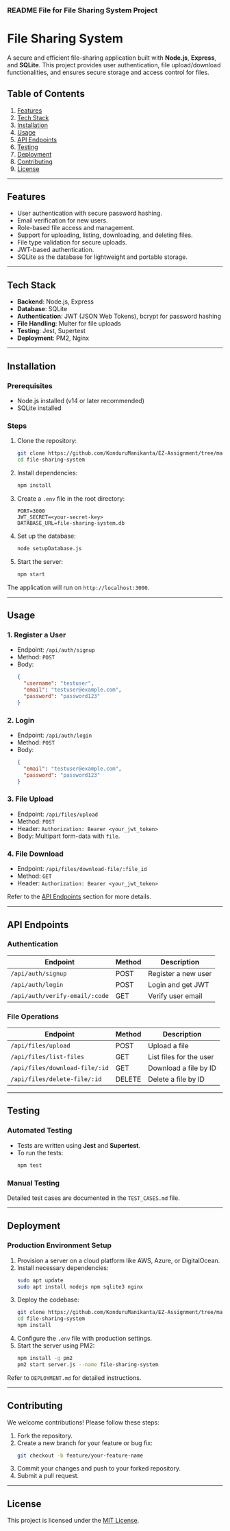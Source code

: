 ### README File for File Sharing System Project

# File Sharing System

A secure and efficient file-sharing application built with **Node.js**, **Express**, and **SQLite**. This project provides user authentication, file upload/download functionalities, and ensures secure storage and access control for files.



## Table of Contents
1. [Features](#features)
2. [Tech Stack](#tech-stack)
3. [Installation](#installation)
4. [Usage](#usage)
5. [API Endpoints](#api-endpoints)
6. [Testing](#testing)
7. [Deployment](#deployment)
8. [Contributing](#contributing)
9. [License](#license)

---

## Features
- User authentication with secure password hashing.
- Email verification for new users.
- Role-based file access and management.
- Support for uploading, listing, downloading, and deleting files.
- File type validation for secure uploads.
- JWT-based authentication.
- SQLite as the database for lightweight and portable storage.

---

## Tech Stack
- **Backend**: Node.js, Express
- **Database**: SQLite
- **Authentication**: JWT (JSON Web Tokens), bcrypt for password hashing
- **File Handling**: Multer for file uploads
- **Testing**: Jest, Supertest
- **Deployment**: PM2, Nginx

---

## Installation
### Prerequisites
- Node.js installed (v14 or later recommended)
- SQLite installed

### Steps
1. Clone the repository:
   ```bash
   git clone https://github.com/KonduruManikanta/EZ-Assignment/tree/main
   cd file-sharing-system
   ```

2. Install dependencies:
   ```bash
   npm install
   ```

3. Create a `.env` file in the root directory:
   ```env
   PORT=3000
   JWT_SECRET=<your-secret-key>
   DATABASE_URL=file-sharing-system.db
   ```

4. Set up the database:
   ```bash
   node setupDatabase.js
   ```

5. Start the server:
   ```bash
   npm start
   ```

The application will run on `http://localhost:3000`.

---

## Usage
### 1. Register a User
- Endpoint: `/api/auth/signup`
- Method: `POST`
- Body:
  ```json
  {
    "username": "testuser",
    "email": "testuser@example.com",
    "password": "password123"
  }
  ```

### 2. Login
- Endpoint: `/api/auth/login`
- Method: `POST`
- Body:
  ```json
  {
    "email": "testuser@example.com",
    "password": "password123"
  }
  ```

### 3. File Upload
- Endpoint: `/api/files/upload`
- Method: `POST`
- Header: `Authorization: Bearer <your_jwt_token>`
- Body: Multipart form-data with `file`.

### 4. File Download
- Endpoint: `/api/files/download-file/:file_id`
- Method: `GET`
- Header: `Authorization: Bearer <your_jwt_token>`

Refer to the [API Endpoints](#api-endpoints) section for more details.

---

## API Endpoints

### **Authentication**
| Endpoint               | Method | Description                  |
|------------------------|--------|------------------------------|
| `/api/auth/signup`     | POST   | Register a new user          |
| `/api/auth/login`      | POST   | Login and get JWT            |
| `/api/auth/verify-email/:code` | GET   | Verify user email            |

### **File Operations**
| Endpoint                      | Method | Description                   |
|-------------------------------|--------|-------------------------------|
| `/api/files/upload`           | POST   | Upload a file                 |
| `/api/files/list-files`       | GET    | List files for the user       |
| `/api/files/download-file/:id`| GET    | Download a file by ID         |
| `/api/files/delete-file/:id`  | DELETE | Delete a file by ID           |

---

## Testing
### Automated Testing
- Tests are written using **Jest** and **Supertest**.
- To run the tests:
  ```bash
  npm test
  ```

### Manual Testing
Detailed test cases are documented in the `TEST_CASES.md` file.

---

## Deployment
### Production Environment Setup
1. Provision a server on a cloud platform like AWS, Azure, or DigitalOcean.
2. Install necessary dependencies:
   ```bash
   sudo apt update
   sudo apt install nodejs npm sqlite3 nginx
   ```
3. Deploy the codebase:
   ```bash
   git clone https://github.com/KonduruManikanta/EZ-Assignment/tree/main
   cd file-sharing-system
   npm install
   ```
4. Configure the `.env` file with production settings.
5. Start the server using PM2:
   ```bash
   npm install -g pm2
   pm2 start server.js --name file-sharing-system
   ```

Refer to `DEPLOYMENT.md` for detailed instructions.

---

## Contributing
We welcome contributions! Please follow these steps:
1. Fork the repository.
2. Create a new branch for your feature or bug fix:
   ```bash
   git checkout -b feature/your-feature-name
   ```
3. Commit your changes and push to your forked repository.
4. Submit a pull request.

---

## License
This project is licensed under the [MIT License](LICENSE).

